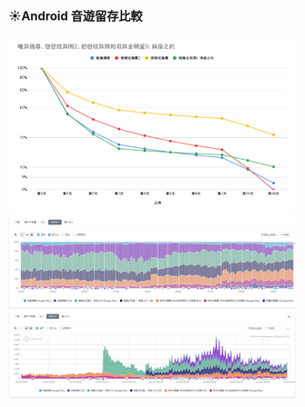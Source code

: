 ## :sunny:Android 音遊留存比較

![跳舞音遊留存比較](https://github.com/BricL/ericsplayground/blob/main/images/%E8%B7%B3%E8%88%9E%E9%9F%B3%E9%81%8A%E7%95%99%E5%AD%98%E6%AF%94%E8%BC%83.png)
![跳舞音遊活躍用戶佔比](https://github.com/BricL/ericsplayground/blob/main/images/%E8%B7%B3%E8%88%9E%E9%9F%B3%E9%81%8A%E6%B4%BB%E8%BA%8D%E7%94%A8%E6%88%B6%E4%BD%94%E6%AF%94.jpg)
![跳舞音遊活躍用戶數](https://github.com/BricL/ericsplayground/blob/main/images/%E8%B7%B3%E8%88%9E%E9%9F%B3%E9%81%8A%E6%B4%BB%E8%BA%8D%E7%94%A8%E6%88%B6%E6%95%B8.jpg)